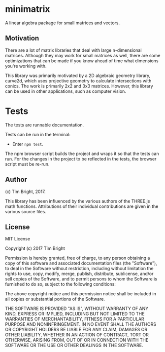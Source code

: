 # minimatrix

A linear algebra package for small matrices and vectors.

## Motivation

There are a lot of matrix libraries that deal with large n-dimensional matrices. Although they may work for small matrices as well, there are some optimizations that can be made if you know ahead of time what dimensions you're working with.

This library was primarily motivated by a 2D algebraic geometry library, curve2d, which uses projective geometry to calculate intersections with conics. The work is primarily 2x2 and 3x3 matrices. However, this library can be used in other applications, such as computer vision. 

# Tests

The tests are runnable documentation.

Tests can be run in the terminal:

- Enter `npm test`. 

The npm browser script builds the project and wraps it so that the tests can run. For the changes in the project to be reflected in the tests, the browser script must be re-run.

## Author

(c) Tim Bright, 2017.

This library has been influenced by the various authors of the THREE.js math functions. Attributions of their individual contributions are given in the various source files.

## License

MIT License

Copyright (c) 2017 Tim Bright

Permission is hereby granted, free of charge, to any person obtaining a copy
of this software and associated documentation files (the "Software"), to deal
in the Software without restriction, including without limitation the rights
to use, copy, modify, merge, publish, distribute, sublicense, and/or sell
copies of the Software, and to permit persons to whom the Software is
furnished to do so, subject to the following conditions:

The above copyright notice and this permission notice shall be included in all
copies or substantial portions of the Software.

THE SOFTWARE IS PROVIDED "AS IS", WITHOUT WARRANTY OF ANY KIND, EXPRESS OR
IMPLIED, INCLUDING BUT NOT LIMITED TO THE WARRANTIES OF MERCHANTABILITY,
FITNESS FOR A PARTICULAR PURPOSE AND NONINFRINGEMENT. IN NO EVENT SHALL THE
AUTHORS OR COPYRIGHT HOLDERS BE LIABLE FOR ANY CLAIM, DAMAGES OR OTHER
LIABILITY, WHETHER IN AN ACTION OF CONTRACT, TORT OR OTHERWISE, ARISING FROM,
OUT OF OR IN CONNECTION WITH THE SOFTWARE OR THE USE OR OTHER DEALINGS IN THE
SOFTWARE.